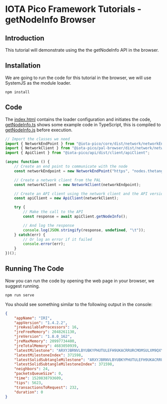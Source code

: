 # IOTA Pico Framework Tutorials - getNodeInfo Browser

## Introduction

This tutorial will demonstrate using the the getNodeInfo API in the browser.

## Installation

We are going to run the code for this tutorial in the browser, we will use SystemJS as the module loader.

```shell
npm install
```

## Code

The [index.html](./index.html) contains the loader configuration and initiates the code, [getNodeInfo.ts](./getNodeInfo.ts) shows some example code in TypeScript, this is compiled to [getNodeInfo.js](./getNodeInfo.js) before execution.

```typescript
// Import the classes we need
import { NetworkEndPoint } from "@iota-pico/core/dist/network/networkEndPoint";
import { NetworkClient } from "@iota-pico/pal-browser/dist/network/networkClient";
import { ApiClient } from "@iota-pico/api/dist/client/apiClient";

(async function () {
    // Create an end point to communicate with the node
    const networkEndpoint = new NetworkEndPoint("https", "nodes.thetangle.org", 443);

    // Create a network client from the PAL
    const networkClient = new NetworkClient(networkEndpoint);

    // Create an API client using the network client and the API version
    const apiClient = new ApiClient(networkClient);

    try {
        // Make the call to the API
        const response = await apiClient.getNodeInfo();

        // And log the response
        console.log(JSON.stringify(response, undefined, "\t"));
    } catch(err) {
        // Or log an error if it failed
        console.error(err);
    }
})();
```

## Running The Code

Now you can run the code by opening the web page in your browser, we suggest running.

```shell
npm run serve
```
You should see something similar to the following output in the console:

```json
{
	"appName": "IRI",
	"appVersion": "1.4.2.2",
	"jreAvailableProcessors": 16,
	"jreFreeMemory": 2048261130,
	"jreVersion": "1.8.0_162",
	"jreMaxMemory": 20997734400,
	"jreTotalMemory": 4683050939,
	"latestMilestone": "ARXYJBRNVLBYUBKYPHUTULEFH9UKACRRURCMOMSULXM9QXYNGIHNJCZUFJ9FXT9BSVCPIADYHRSVZ9999",
	"latestMilestoneIndex": 371598,
	"latestSolidSubtangleMilestone": "ARXYJBRNVLBYUBKYPHUTULEFH9UKACRRURCMOMSULXM9QXYNGIHNJCZUFJ9FXT9BSVCPIADYHRSVZ9999",
	"latestSolidSubtangleMilestoneIndex": 371598,
	"neighbors": 24,
	"packetsQueueSize": 0,
	"time": 1520838793609,
	"tips": 5623,
	"transactionsToRequest": 232,
	"duration": 0
}
```


